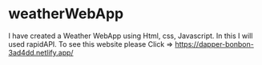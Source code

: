 # weatherWebApp
I have created a Weather WebApp using Html, css, Javascript. 
In this I will used rapidAPI. 
To see this website please Click => https://dapper-bonbon-3ad4dd.netlify.app/
